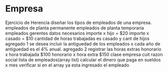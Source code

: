 # Empresa
Ejercicio de Herencia
diseñar los tipos de empleados de una empresa.
empleados de planta permanente
empleados de planta temporaria
empleados gerentes
datos necesarios
importe x hijo = $20
importe x casado = $10
cantidad de horas trabajadas
es casado y cant de hijos
agregado 1
se desea incluir la antiguedad de los empleados x cada año de antiguedad es el 4% anual.
agregado 2
registrar las horas extras 
honorario x hora trabajada $100
honorario x hora extra $150
clase empresa
cuit
razon social
lista de empleados(array list)
calcular el dinero que paga en sueldos x mes
verificar si en el array ya esta ingresado el empleado
